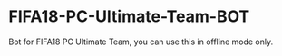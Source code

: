 # FIFA18-PC-Ultimate-Team-BOT
Bot for FIFA18 PC Ultimate Team, you can use this in offline mode only.
